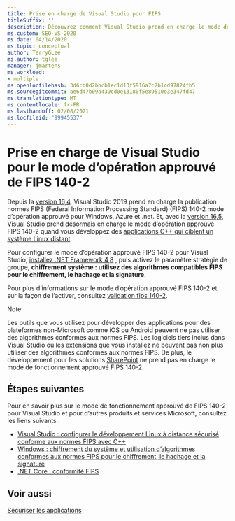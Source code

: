 ```yaml
---
title: Prise en charge de Visual Studio pour FIPS
titleSuffix: ''
description: Découvrez comment Visual Studio prend en charge le mode de fonctionnement approuvé de la publication de normes FIPS (Federal Information Processing Standard) 140-2 pour Windows, Azure et .NET.
ms.custom: SEO-VS-2020
ms.date: 04/14/2020
ms.topic: conceptual
author: TerryGLee
ms.author: tglee
manager: jmartens
ms.workload:
- multiple
ms.openlocfilehash: 3d6cb0d2bbcb1ec1d13f5916a7c2b1cd97824fb5
ms.sourcegitcommit: ae6d47b09a439cd0e13180f5e89510e3e347fd47
ms.translationtype: MT
ms.contentlocale: fr-FR
ms.lasthandoff: 02/08/2021
ms.locfileid: "99945537"
---
```

# <a name="visual-studio-support-for-the-fips-140-2-approved-mode-of-operation"></a>Prise en charge de Visual Studio pour le mode d’opération approuvé de FIPS 140-2

Depuis la [version 16,4](/visualstudio/releases/2019/release-notes-v16.4/), Visual Studio 2019 prend en charge la publication normes FIPS (Federal Information Processing Standard) (FIPS) 140-2 mode d’opération approuvé pour Windows, Azure et .net. Et, avec la [version 16,5](/visualstudio/releases/2019/release-notes-archive-v16.5), Visual Studio prend désormais en charge le mode d’opération approuvé FIPS 140-2 quand vous développez des [applications C++ qui ciblent un système Linux distant](/cpp/linux/set-up-fips-compliant-secure-remote-linux-development/).

Pour configurer le mode d’opération approuvé FIPS 140-2 pour Visual Studio, [installez .NET Framework 4,8](https://dotnet.microsoft.com/download/dotnet-framework/net48) , puis activez le paramètre stratégie de groupe, **chiffrement système : utilisez des algorithmes compatibles FIPS pour le chiffrement, le hachage et la signature**.

Pour plus d’informations sur le mode d’opération approuvé FIPS 140-2 et sur la façon de l’activer, consultez [validation fips 140-2](/windows/security/threat-protection/fips-140-validation/).

> [!NOTE]
> Les outils que vous utilisez pour développer des applications pour des plateformes non-Microsoft comme iOS ou Android peuvent ne pas utiliser des algorithmes conformes aux normes FIPS. Les logiciels tiers inclus dans Visual Studio ou les extensions que vous installez ne peuvent pas non plus utiliser des algorithmes conformes aux normes FIPS. De plus, le développement pour les solutions [SharePoint](/sharepoint/security-for-sharepoint-server/federal-information-processing-standard-security-standards/) ne prend pas en charge le mode de fonctionnement approuvé FIPS 140-2.

## <a name="next-steps"></a>Étapes suivantes

Pour en savoir plus sur le mode de fonctionnement approuvé de FIPS 140-2 pour Visual Studio et pour d’autres produits et services Microsoft, consultez les liens suivants :

- [Visual Studio : configurer le développement Linux à distance sécurisé conforme aux normes FIPS avec C++](/cpp/linux/set-up-fips-compliant-secure-remote-linux-development/)
- [Windows : chiffrement du système et utilisation d’algorithmes conformes aux normes FIPS pour le chiffrement, le hachage et la signature](/windows/security/threat-protection/security-policy-settings/system-cryptography-use-fips-compliant-algorithms-for-encryption-hashing-and-signing)
- [.NET Core : conformité FIPS](/dotnet/standard/security/fips-compliance/)

## <a name="see-also"></a>Voir aussi

[Sécuriser les applications](securing-applications.md)